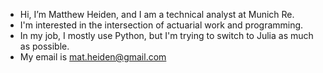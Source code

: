 - Hi, I’m Matthew Heiden, and I am a technical analyst at Munich Re.
- I'm interested in the intersection of actuarial work and programming.
- In my job, I mostly use Python, but I'm trying to switch to Julia as much as possible.
- My email is mat.heiden@gmail.com

<!---
matt-kandel/matt-kandel is a ✨ special ✨ repository because its `README.md` (this file) appears on your GitHub profile.
You can click the Preview link to take a look at your changes.
--->
